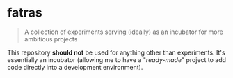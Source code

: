 # fatras

> A collection of experiments serving (ideally) as an incubator for more
> ambitious projects

This repository **should not** be used for anything other than experiments. It's
essentially an incubator (allowing me to have a "_ready-made_" project to add
code directly into a development environment).
